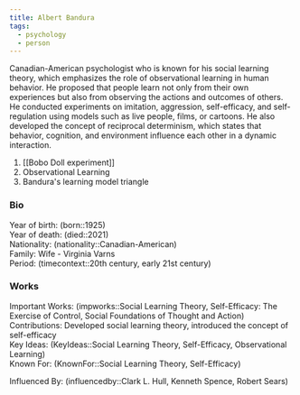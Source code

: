 ```yaml
---
title: Albert Bandura
tags:
  - psychology
  - person
---
```

Canadian-American psychologist who is known for his social learning theory, which emphasizes the role of observational learning in human behavior. He proposed that people learn not only from their own experiences but also from observing the actions and outcomes of others. He conducted experiments on imitation, aggression, self-efficacy, and self-regulation using models such as live people, films, or cartoons. He also developed the concept of reciprocal determinism,
which states that behavior, cognition, and environment influence each other in a dynamic interaction.

1) [[Bobo Doll experiment]] 
2) Observational Learning
3) Bandura's learning model triangle
### Bio
Year of birth: (born::1925)  
Year of death: (died::2021)  
Nationality: (nationality::Canadian-American)  
Family: Wife - Virginia Varns  
Period: (timecontext::20th century, early 21st century)  

### Works
Important Works: (impworks::Social Learning Theory, Self-Efficacy: The Exercise of Control, Social Foundations of Thought and Action)  
Contributions: Developed social learning theory, introduced the concept of self-efficacy  
Key Ideas: (KeyIdeas::Social Learning Theory, Self-Efficacy, Observational Learning)  
Known For: (KnownFor::Social Learning Theory, Self-Efficacy)  

Influenced By: (influencedby::Clark L. Hull, Kenneth Spence, Robert Sears)
